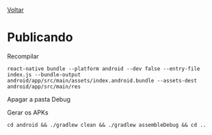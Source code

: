[Voltar](/Readme.md)

# Publicando

Recompilar 
```
react-native bundle --platform android --dev false --entry-file index.js --bundle-output android/app/src/main/assets/index.android.bundle --assets-dest android/app/src/main/res
```

Apagar a pasta Debug

Gerar os APKs
```
cd android && ./gradlew clean && ./gradlew assembleDebug && cd ..
```
